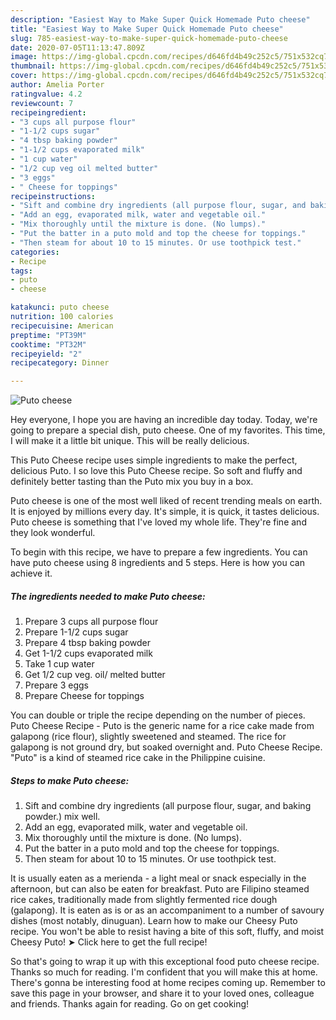 ```yaml
---
description: "Easiest Way to Make Super Quick Homemade Puto cheese"
title: "Easiest Way to Make Super Quick Homemade Puto cheese"
slug: 785-easiest-way-to-make-super-quick-homemade-puto-cheese
date: 2020-07-05T11:13:47.809Z
image: https://img-global.cpcdn.com/recipes/d646fd4b49c252c5/751x532cq70/puto-cheese-recipe-main-photo.jpg
thumbnail: https://img-global.cpcdn.com/recipes/d646fd4b49c252c5/751x532cq70/puto-cheese-recipe-main-photo.jpg
cover: https://img-global.cpcdn.com/recipes/d646fd4b49c252c5/751x532cq70/puto-cheese-recipe-main-photo.jpg
author: Amelia Porter
ratingvalue: 4.2
reviewcount: 7
recipeingredient:
- "3 cups all purpose flour"
- "1-1/2 cups sugar"
- "4 tbsp baking powder"
- "1-1/2 cups evaporated milk"
- "1 cup water"
- "1/2 cup veg oil melted butter"
- "3 eggs"
- " Cheese for toppings"
recipeinstructions:
- "Sift and combine dry ingredients (all purpose flour, sugar, and baking powder.) mix well."
- "Add an egg, evaporated milk, water and vegetable oil."
- "Mix thoroughly until the mixture is done. (No lumps)."
- "Put the batter in a puto mold and top the cheese for toppings."
- "Then steam for about 10 to 15 minutes. Or use toothpick test."
categories:
- Recipe
tags:
- puto
- cheese

katakunci: puto cheese 
nutrition: 100 calories
recipecuisine: American
preptime: "PT39M"
cooktime: "PT32M"
recipeyield: "2"
recipecategory: Dinner

---
```



![Puto cheese](https://img-global.cpcdn.com/recipes/d646fd4b49c252c5/751x532cq70/puto-cheese-recipe-main-photo.jpg)

Hey everyone, I hope you are having an incredible day today. Today, we're going to prepare a special dish, puto cheese. One of my favorites. This time, I will make it a little bit unique. This will be really delicious.

This Puto Cheese recipe uses simple ingredients to make the perfect, delicious Puto. I so love this Puto Cheese recipe. So soft and fluffy and definitely better tasting than the Puto mix you buy in a box.

Puto cheese is one of the most well liked of recent trending meals on earth. It is enjoyed by millions every day. It's simple, it is quick, it tastes delicious. Puto cheese is something that I've loved my whole life. They're fine and they look wonderful.


To begin with this recipe, we have to prepare a few ingredients. You can have puto cheese using 8 ingredients and 5 steps. Here is how you can achieve it.

<!--inarticleads1-->

##### The ingredients needed to make Puto cheese:

1. Prepare 3 cups all purpose flour
1. Prepare 1-1/2 cups sugar
1. Prepare 4 tbsp baking powder
1. Get 1-1/2 cups evaporated milk
1. Take 1 cup water
1. Get 1/2 cup veg. oil/ melted butter
1. Prepare 3 eggs
1. Prepare  Cheese for toppings


You can double or triple the recipe depending on the number of pieces. Puto Cheese Recipe - Puto is the generic name for a rice cake made from galapong (rice flour), slightly sweetened and steamed. The rice for galapong is not ground dry, but soaked overnight and. Puto Cheese Recipe. &#34;Puto&#34; is a kind of steamed rice cake in the Philippine cuisine. 

<!--inarticleads2-->

##### Steps to make Puto cheese:

1. Sift and combine dry ingredients (all purpose flour, sugar, and baking powder.) mix well.
1. Add an egg, evaporated milk, water and vegetable oil.
1. Mix thoroughly until the mixture is done. (No lumps).
1. Put the batter in a puto mold and top the cheese for toppings.
1. Then steam for about 10 to 15 minutes. Or use toothpick test.


It is usually eaten as a merienda - a light meal or snack especially in the afternoon, but can also be eaten for breakfast. Puto are Filipino steamed rice cakes, traditionally made from slightly fermented rice dough (galapong). It is eaten as is or as an accompaniment to a number of savoury dishes (most notably, dinuguan). Learn how to make our Cheesy Puto recipe. You won&#39;t be able to resist having a bite of this soft, fluffy, and moist Cheesy Puto! ➤ Click here to get the full recipe! 

So that's going to wrap it up with this exceptional food puto cheese recipe. Thanks so much for reading. I'm confident that you will make this at home. There's gonna be interesting food at home recipes coming up. Remember to save this page in your browser, and share it to your loved ones, colleague and friends. Thanks again for reading. Go on get cooking!
